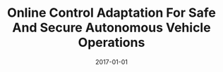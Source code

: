 ---
title: "Online Control Adaptation For Safe And Secure Autonomous Vehicle Operations"
date: 2017-01-01
venue: "2017 NASA/ESA Conference on Adaptive Hardware and Systems, AHS 2017, Pasadena, CA, USA, July 24-27, 2017"
paperurl: https://doi.org/10.1109/AHS.2017.8046365
authors: "Mahmoud Elnaggar, Jason D Hiser, Tony X Lin, Anh NguyenTuong, Michele Co, Jack W Davidson and Nicola Bezzo"
---